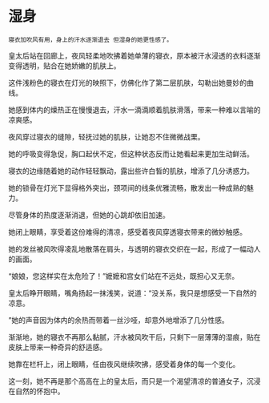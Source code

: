 # 湿身

    寝衣加吹风有用，身上的汗水逐渐退去 但湿身的她更性感了。

皇太后站在回廊上，夜风轻柔地吹拂着她单薄的寝衣，原本被汗水浸透的衣料逐渐变得透明，贴合在她娇嫩的肌肤上。

这件浅粉色的寝衣在灯光的映照下，仿佛化作了第二层肌肤，勾勒出她曼妙的曲线。

她感到体内的燥热正在慢慢退去，汗水一滴滴顺着肌肤滑落，带来一种难以言喻的凉爽感。



夜风穿过寝衣的缝隙，轻抚过她的肌肤，让她忍不住微微战栗。

她的呼吸变得急促，胸口起伏不定，但这种状态反而让她看起来更加生动鲜活。

寝衣的边缘随着她的动作轻轻飘动，露出些许白皙的肌肤，增添了几分诱惑力。

她的锁骨在灯光下显得格外突出，颈项间的线条优雅流畅，散发出一种成熟的魅力。



尽管身体的热度逐渐消退，但她的心跳却依旧加速。

她闭上眼睛，享受着这份难得的清凉，感受着夜风穿透寝衣带来的微妙触感。

她的发丝被风吹得凌乱地散落在肩头，与透明的寝衣交织在一起，形成了一幅动人的画面。



“娘娘，您这样实在太危险了！”嬷嬷和宫女们站在不远处，既担心又无奈。

皇太后睁开眼睛，嘴角扬起一抹浅笑，说道：“没关系，我只是想感受一下自然的凉意。

”她的声音因为体内的余热而带着一丝沙哑，却意外地增添了几分性感。



渐渐地，她的寝衣不再那么黏腻，汗水被风吹干后，只剩下一层薄薄的湿痕，贴在皮肤上带来一种奇异的舒适感。

她靠在栏杆上，闭上眼睛，任由夜风继续吹拂，感受着身体的每一个变化。

这一刻，她不再是那个高高在上的皇太后，而只是一个渴望清凉的普通女子，沉浸在自然的怀抱中。

